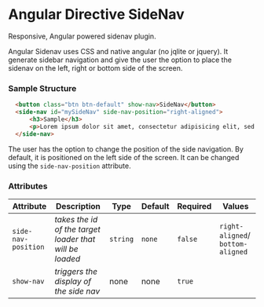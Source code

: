# Angular Directive SideNav
Responsive, Angular powered sidenav plugin.

Angular Sidenav uses CSS and native angular (no jqlite or jquery). It generate sidebar navigation and give the user the option to place the sidenav on the left, right or bottom side of the screen. 

### Sample Structure
```html
  <button class="btn btn-default" show-nav>SideNav</button>
  <side-nav id="mySideNav" side-nav-position="right-aligned">
      <h3>Sample</h3>
      <p>Lorem ipsum dolor sit amet, consectetur adipisicing elit, sed do eiusmod
  </side-nav>

```

The user has the option to change the position of the side navigation. By default, it is positioned on the left side of the screen. It can be changed using the `side-nav-position` attribute.

### Attributes

| Attribute | Description                       | Type      | Default     |Required|Values|
|-----------|-----------------------------------|-----------|-------------|--------|--------|
| `side-nav-position` | *takes the id of the target loader that will be loaded*       | `string` | `none`     | `false` | `right-aligned`/ `bottom-aligned`|
| `show-nav`  | *triggers the display of the side nav*      | none  | none | `true` |
